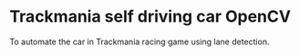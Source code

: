 # Trackmania self driving car OpenCV
To automate the car in Trackmania racing game using lane detection.
